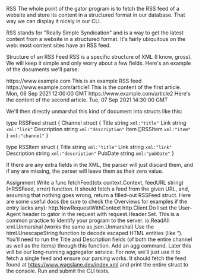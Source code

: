 RSS
The whole point of the gator program is to fetch the RSS feed of a website and store its content in a structured format in our database. That way we can display it nicely in our CLI.

RSS stands for "Really Simple Syndication" and is a way to get the latest content from a website in a structured format. It's fairly ubiquitous on the web: most content sites have an RSS feed.

Structure of an RSS Feed
RSS is a specific structure of XML (I know, gross). We will keep it simple and only worry about a few fields. Here's an example of the documents we'll parse:

<rss xmlns:atom="http://www.w3.org/2005/Atom" version="2.0">
<channel>
  <title>RSS Feed Example</title>
  <link>https://www.example.com</link>
  <description>This is an example RSS feed</description>
  <item>
    <title>First Article</title>
    <link>https://www.example.com/article1</link>
    <description>This is the content of the first article.</description>
    <pubDate>Mon, 06 Sep 2021 12:00:00 GMT</pubDate>
  </item>
  <item>
    <title>Second Article</title>
    <link>https://www.example.com/article2</link>
    <description>Here's the content of the second article.</description>
    <pubDate>Tue, 07 Sep 2021 14:30:00 GMT</pubDate>
  </item>
</channel>
</rss>

We'll then directly unmarshal this kind of document into structs like this:

type RSSFeed struct {
Channel struct {
Title string `xml:"title"`
Link string `xml:"link"`
Description string `xml:"description"`
Item []RSSItem `xml:"item"`
} `xml:"channel"`
}

type RSSItem struct {
Title string `xml:"title"`
Link string `xml:"link"`
Description string `xml:"description"`
PubDate string `xml:"pubDate"`
}

If there are any extra fields in the XML, the parser will just discard them, and if any are missing, the parser will leave them as their zero value.

Assignment
Write a func fetchFeed(ctx context.Context, feedURL string) (\*RSSFeed, error) function. It should fetch a feed from the given URL, and, assuming that nothing goes wrong, return a filled-out RSSFeed struct. Here are some useful docs (be sure to check the Overviews for examples if the entry lacks any):
http.NewRequestWithContext
http.Client.Do
I set the User-Agent header to gator in the request with request.Header.Set. This is a common practice to identify your program to the server.
io.ReadAll
xml.Unmarshal (works the same as json.Unmarshal)
Use the html.UnescapeString function to decode escaped HTML entities (like &ldquo;). You'll need to run the Title and Description fields (of both the entire channel as well as the items) through this function.
Add an agg command. Later this will be our long-running aggregator service. For now, we'll just use it to fetch a single feed and ensure our parsing works. It should fetch the feed found at https://www.wagslane.dev/index.xml and print the entire struct to the console.
Run and submit the CLI tests.
